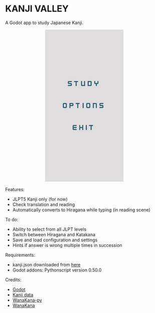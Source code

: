# KANJI VALLEY

A Godot app to study Japanese Kanji. 

<p align="center">
<img src="img/KanjiValley_screengrab.gif" width="250"/>
</p>

Features:

- JLPT5 Kanji only (for now)
- Check translation and reading
- Automatically converts to Hiragana while typing (in reading scene)

To do:

- Ability to select from all JLPT levels
- Switch between Hiragana and Katakana
- Save and load configuration and settings
- Hints if answer is wrong multiple times in succession

Requirements:  

- kanji.json downloaded from [here](https://github.com/davidluzgouveia/kanji-data)
- Godot addons: Pythonscript version 0.50.0

Credits:

- [Godot](https://godotengine.org/)
- [Kanji data](https://github.com/davidluzgouveia/kanji-data)
- [WanaKana-py](https://github.com/Starwort/wanakana-py)
- [WanaKana](https://github.com/WaniKani/WanaKana)
